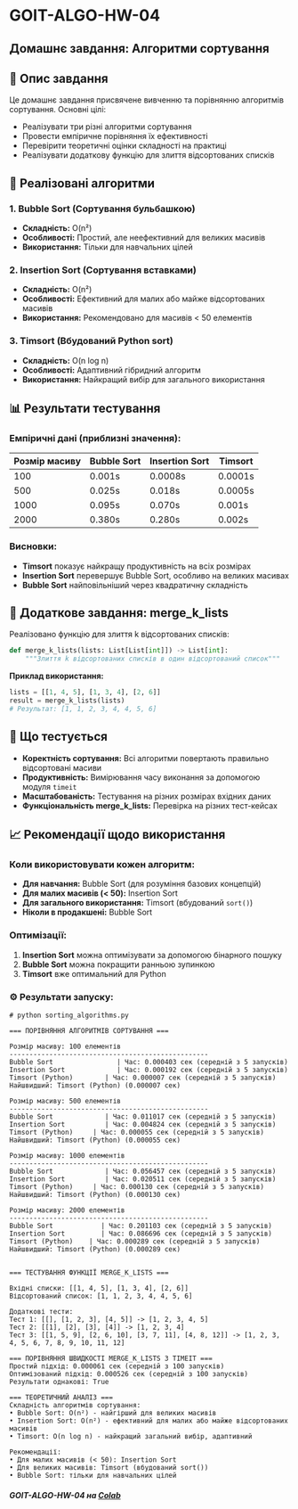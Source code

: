 # GOIT-ALGO-HW-04

## Домашнє завдання: Алгоритми сортування

## 📖 Опис завдання

Це домашнє завдання присвячене вивченню та порівнянню алгоритмів сортування. Основні цілі:

- Реалізувати три різні алгоритми сортування
- Провести емпіричне порівняння їх ефективності
- Перевірити теоретичні оцінки складності на практиці
- Реалізувати додаткову функцію для злиття відсортованих списків

## 🔧 Реалізовані алгоритми

### 1. Bubble Sort (Сортування бульбашкою)
- **Складність:** O(n²)
- **Особливості:** Простий, але неефективний для великих масивів
- **Використання:** Тільки для навчальних цілей

### 2. Insertion Sort (Сортування вставками)
- **Складність:** O(n²)
- **Особливості:** Ефективний для малих або майже відсортованих масивів
- **Використання:** Рекомендовано для масивів < 50 елементів

### 3. Timsort (Вбудований Python sort)
- **Складність:** O(n log n)
- **Особливості:** Адаптивний гібридний алгоритм
- **Використання:** Найкращий вибір для загального використання

## 📊 Результати тестування

### Емпіричні дані (приблизні значення):

| Розмір масиву | Bubble Sort | Insertion Sort | Timsort |
|---------------|-------------|----------------|---------|
| 100           | 0.001s      | 0.0008s       | 0.0001s |
| 500           | 0.025s      | 0.018s        | 0.0005s |
| 1000          | 0.095s      | 0.070s        | 0.001s  |
| 2000          | 0.380s      | 0.280s        | 0.002s  |

### Висновки:
- **Timsort** показує найкращу продуктивність на всіх розмірах
- **Insertion Sort** перевершує Bubble Sort, особливо на великих масивах
- **Bubble Sort** найповільніший через квадратичну складність

## 🔀 Додаткове завдання: merge_k_lists

Реалізовано функцію для злиття k відсортованих списків:

```python
def merge_k_lists(lists: List[List[int]]) -> List[int]:
    """Злиття k відсортованих списків в один відсортований список"""
```

**Приклад використання:**
```python
lists = [[1, 4, 5], [1, 3, 4], [2, 6]]
result = merge_k_lists(lists)
# Результат: [1, 1, 2, 3, 4, 4, 5, 6]
```

## 🧪 Що тестується

- **Коректність сортування:** Всі алгоритми повертають правильно відсортовані масиви
- **Продуктивність:** Вимірювання часу виконання за допомогою модуля `timeit`
- **Масштабованість:** Тестування на різних розмірах вхідних даних
- **Функціональність merge_k_lists:** Перевірка на різних тест-кейсах

## 📈 Рекомендації щодо використання

### Коли використовувати кожен алгоритм:

- **Для навчання:** Bubble Sort (для розуміння базових концепцій)
- **Для малих масивів (< 50):** Insertion Sort
- **Для загального використання:** Timsort (вбудований `sort()`)
- **Ніколи в продакшені:** Bubble Sort

### Оптимізації:

1. **Insertion Sort** можна оптимізувати за допомогою бінарного пошуку
2. **Bubble Sort** можна покращити ранньою зупинкою
3. **Timsort** вже оптимальний для Python

### ⚙️ Результати запуску:

`# python sorting_algorithms.py`


    === ПОРІВНЯННЯ АЛГОРИТМІВ СОРТУВАННЯ ===
    
    Розмір масиву: 100 елементів
    --------------------------------------------------
    Bubble Sort                | Час: 0.000403 сек (середній з 5 запусків)
    Insertion Sort             | Час: 0.000192 сек (середній з 5 запусків)
    Timsort (Python)        | Час: 0.000007 сек (середній з 5 запусків)
    Найшвидший: Timsort (Python) (0.000007 сек)
    
    Розмір масиву: 500 елементів
    --------------------------------------------------
    Bubble Sort             | Час: 0.011017 сек (середній з 5 запусків)
    Insertion Sort          | Час: 0.004824 сек (середній з 5 запусків)
    Timsort (Python)     | Час: 0.000055 сек (середній з 5 запусків)
    Найшвидший: Timsort (Python) (0.000055 сек)
    
    Розмір масиву: 1000 елементів
    --------------------------------------------------
    Bubble Sort             | Час: 0.056457 сек (середній з 5 запусків)
    Insertion Sort          | Час: 0.020511 сек (середній з 5 запусків)
    Timsort (Python)     | Час: 0.000130 сек (середній з 5 запусків)
    Найшвидший: Timsort (Python) (0.000130 сек)
    
    Розмір масиву: 2000 елементів
    --------------------------------------------------
    Bubble Sort            | Час: 0.201103 сек (середній з 5 запусків)
    Insertion Sort         | Час: 0.086696 сек (середній з 5 запусків)
    Timsort (Python)    | Час: 0.000289 сек (середній з 5 запусків)
    Найшвидший: Timsort (Python) (0.000289 сек)
    
    
    === ТЕСТУВАННЯ ФУНКЦІЇ MERGE_K_LISTS ===
    
    Вхідні списки: [[1, 4, 5], [1, 3, 4], [2, 6]]
    Відсортований список: [1, 1, 2, 3, 4, 4, 5, 6]
    
    Додаткові тести:
    Тест 1: [[], [1, 2, 3], [4, 5]] -> [1, 2, 3, 4, 5]
    Тест 2: [[1], [2], [3], [4]] -> [1, 2, 3, 4]
    Тест 3: [[1, 5, 9], [2, 6, 10], [3, 7, 11], [4, 8, 12]] -> [1, 2, 3, 4, 5, 6, 7, 8, 9, 10, 11, 12]
    
    === ПОРІВНЯННЯ ШВИДКОСТІ MERGE_K_LISTS З TIMEIT ===
    Простий підхід: 0.000061 сек (середній з 100 запусків)
    Оптимізований підхід: 0.000526 сек (середній з 100 запусків)
    Результати однакові: True
    
    === ТЕОРЕТИЧНИЙ АНАЛІЗ ===
    Складність алгоритмів сортування:
    • Bubble Sort: O(n²) - найгірший для великих масивів
    • Insertion Sort: O(n²) - ефективний для малих або майже відсортованих масивів
    • Timsort: O(n log n) - найкращий загальний вибір, адаптивний
    
    Рекомендації:
    • Для малих масивів (< 50): Insertion Sort
    • Для великих масивів: Timsort (вбудований sort())
    • Bubble Sort: тільки для навчальних цілей


##### GOIT-ALGO-HW-04 на [Colab](https://colab.research.google.com/drive/1MUQDQy2Ivv9a1cX8l4YerlZJqFe8z2QC?usp=sharing "Heading link")
